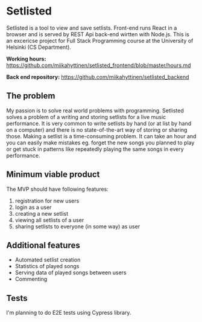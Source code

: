 # Setlisted

Setlisted is a tool to view and save setlists. Front-end runs React in a browser and is served by REST Api back-end wirtten with Node.js. This is an excericse project for Full Stack Programming course at the University of Helsinki (CS Department). 

**Working hours:** https://github.com/miikahyttinen/setlisted_frontend/blob/master/hours.md

**Back end repository:** https://github.com/miikahyttinen/setlisted_backend

## The problem 

My passion is to solve real world problems with programming. Setlisted solves a problem of a writing and storing setlists for a live music performance. It is very common to write setlists by hand (or at list by hand on a computer) and there is no state-of-the-art way of storing or sharing those. Making a setlist is a time-consuming problem. It can take an hour and you can easily make mistakes eg. forget the new songs you planned to play or get stuck in patterns like repeatedly playing the same songs in every performance. 

## Minimum viable product

The MVP should have following features: 

1. registration for new users
2. login as a user
3. creating a new setlist
4. viewing all setlists of a user
5. sharing setlists to everyone (in some way) as user

## Additional features

* Automated setlist creation
* Statistics of played songs
* Serving data of played songs between users
* Commenting 

## Tests 

I'm planning to do E2E tests using Cypress library.
